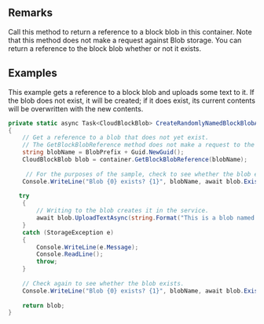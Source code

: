 ## Remarks  
 Call this method to return a reference to a block blob in this container. Note that this method does not make a request against Blob storage. You can return a reference to the block blob whether or not it exists.  
  
## Examples  
 This example gets a reference to a block blob and uploads some text to it. If the blob does not exist, it will be created; if it does exist, its current contents will be overwritten with the new contents.  
  
```c#  
private static async Task<CloudBlockBlob> CreateRandomlyNamedBlockBlobAsync(CloudBlobContainer container)  
{  
    // Get a reference to a blob that does not yet exist.  
    // The GetBlockBlobReference method does not make a request to the service, but only creates the object in memory.  
    string blobName = BlobPrefix + Guid.NewGuid();  
    CloudBlockBlob blob = container.GetBlockBlobReference(blobName);  
  
     // For the purposes of the sample, check to see whether the blob exists.  
    Console.WriteLine("Blob {0} exists? {1}", blobName, await blob.ExistsAsync());  
  
   try  
    {  
        // Writing to the blob creates it in the service.  
        await blob.UploadTextAsync(string.Format("This is a blob named {0}", blobName));  
    }  
    catch (StorageException e)  
    {  
        Console.WriteLine(e.Message);  
        Console.ReadLine();  
        throw;  
    }  
  
    // Check again to see whether the blob exists.  
    Console.WriteLine("Blob {0} exists? {1}", blobName, await blob.ExistsAsync());  
  
    return blob;  
}  
  
```